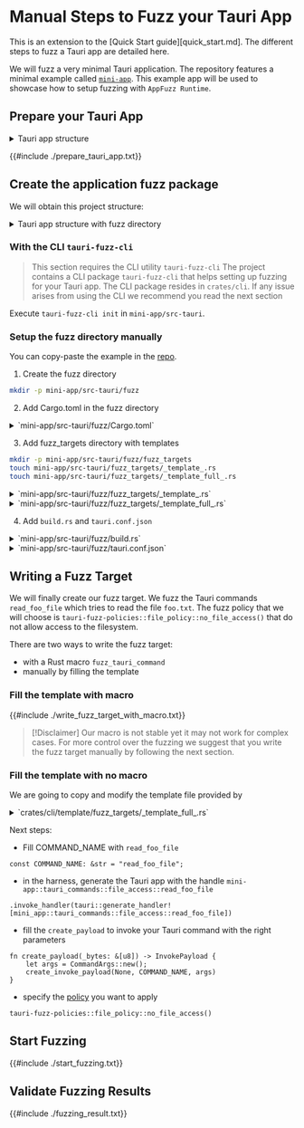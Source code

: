 # Manual Steps to Fuzz your Tauri App

This is an extension to the [Quick Start guide][quick_start.md].
The different steps to fuzz a Tauri app are detailed here.

We will fuzz a very minimal Tauri application.
The repository features a minimal example called [`mini-app`](https://github.com/crabnebula-dev/tauri-fuzzer/tree/main/examples/mini-app).
This example app will be used to showcase how to setup fuzzing with `AppFuzz Runtime`.

## Prepare your Tauri App

<details>
<summary>
Tauri app structure
</summary>

```ignore
mini-app
- ...
- src/
- src-tauri/
    - src/
        - lib.rs
        - main.rs
        - tauri_commands/
            - file_access.rs
            - read_foo_file
            - ...
    - Cargo.toml
```

</details>

{{#include ./prepare_tauri_app.txt}}

## Create the application fuzz package

We will obtain this project structure:

<details>
<summary>
Tauri app structure with fuzz directory
</summary>

```ignore
Project
- ...
- src-tauri
    - src
        - lib.rs
        - main.rs
        - tauri_commands
            - file_access.rs
            - read_foo_file
            - ...
    - fuzz
        - build.rs
        - Cargo.toml
        - fuzz_targets/
            - _template_.rs
            - _template_full_.rs
        - fuzzer_config.toml
        - README.md
        - tauri.conf.json
    - Cargo.toml
```

</details>

### With the CLI `tauri-fuzz-cli`

> This section requires the CLI utility `tauri-fuzz-cli`
> The project contains a CLI package `tauri-fuzz-cli` that helps setting up fuzzing for your Tauri app.
> The CLI package resides in `crates/cli`.
> If any issue arises from using the CLI we recommend you read the next section

Execute `tauri-fuzz-cli init` in `mini-app/src-tauri`.

### Setup the fuzz directory manually

You can copy-paste the example in the [repo](https://github.com/crabnebula-dev/tauri-fuzzer/tree/main/examples/mini-app/src-tauri/fuzz).

1. Create the fuzz directory

```bash
mkdir -p mini-app/src-tauri/fuzz
```

2. Add Cargo.toml in the fuzz directory

<details>
<summary>
`mini-app/src-tauri/fuzz/Cargo.toml`
</summary>

```toml, ignore
{{#include ../../../crates/cli/template/Cargo.crate-manifest}}
```

</details>

3. Add fuzz_targets directory with templates

```bash
mkdir -p mini-app/src-tauri/fuzz/fuzz_targets
touch mini-app/src-tauri/fuzz_targets/_template_.rs
touch mini-app/src-tauri/fuzz_targets/_template_full_.rs
```

<details>
<summary>
`mini-app/src-tauri/fuzz/fuzz_targets/_template_.rs`
</summary>

```toml, ignore
{{#include ../../../crates/cli/template/fuzz_targets/_template_.rs}}
```

</details>

<details>
<summary>
`mini-app/src-tauri/fuzz/fuzz_targets/_template_full_.rs`
</summary>

```toml, ignore
{{#include ../../../crates/cli/template/fuzz_targets/_template_full_.rs}}
```

</details>

4. Add `build.rs` and `tauri.conf.json`

<details>
<summary> `mini-app/src-tauri/fuzz/build.rs` </summary>

```toml,ignore
{{#include ../../../crates/cli/template/build.rs}}
```

</details>

<details>
<summary> `mini-app/src-tauri/fuzz/tauri.conf.json` </summary>

```toml,ignore
{{#include ../../../crates/cli/template/tauri.conf.json}}
```

</details>

## Writing a Fuzz Target

We will finally create our fuzz target.
We fuzz the Tauri commands `read_foo_file` which tries to read the file `foo.txt`.
The fuzz policy that we will choose is `tauri-fuzz-policies::file_policy::no_file_access()`
that do not allow access to the filesystem.

There are two ways to write the fuzz target:

- with a Rust macro `fuzz_tauri_command`
- manually by filling the template

### Fill the template with macro

{{#include ./write_fuzz_target_with_macro.txt}}

> [!Disclaimer]
> Our macro is not stable yet it may not work for complex cases.
> For more control over the fuzzing we suggest that you write the fuzz target manually by following the next section.

### Fill the template with no macro

We are going to copy and modify the template file provided by

<details>
<summary>
`crates/cli/template/fuzz_targets/_template_full_.rs` 
</summary>

```rust,ignore
{{#include ../../../crates/cli/template/fuzz_targets/_template_full_.rs}}
```

</details>

Next steps:

- Fill COMMAND_NAME with `read_foo_file`

```rust,ignore
const COMMAND_NAME: &str = "read_foo_file";
```

- in the harness, generate the Tauri app with the handle
  `mini-app::tauri_commands::file_access::read_foo_file`

```rust,ignore
.invoke_handler(tauri::generate_handler![mini_app::tauri_commands::file_access::read_foo_file])
```

- fill the `create_payload` to invoke your Tauri command with the right parameters

```rust,ignore
fn create_payload(_bytes: &[u8]) -> InvokePayload {
    let args = CommandArgs::new();
    create_invoke_payload(None, COMMAND_NAME, args)
}
```

- specify the [policy](./available_policies.md) you want to apply

```rust,ignore
tauri-fuzz-policies::file_policy::no_file_access()
```

## Start Fuzzing

{{#include ./start_fuzzing.txt}}

## Validate Fuzzing Results

{{#include ./fuzzing_result.txt}}

